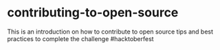 # contributing-to-open-source
This is an introduction on how to contribute to open source tips and best practices to complete the challenge #hacktoberfest
